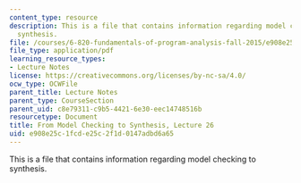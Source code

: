 ```yaml
---
content_type: resource
description: This is a file that contains information regarding model checking to
  synthesis.
file: /courses/6-820-fundamentals-of-program-analysis-fall-2015/e908e25c1fcde25c2f1d0147adbd6a65_MIT6_820F15_L26.pdf
file_type: application/pdf
learning_resource_types:
- Lecture Notes
license: https://creativecommons.org/licenses/by-nc-sa/4.0/
ocw_type: OCWFile
parent_title: Lecture Notes
parent_type: CourseSection
parent_uid: c8e79311-c9b5-4421-6e30-eec14748516b
resourcetype: Document
title: From Model Checking to Synthesis, Lecture 26
uid: e908e25c-1fcd-e25c-2f1d-0147adbd6a65
---
```

This is a file that contains information regarding model checking to synthesis.